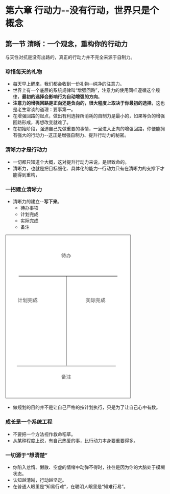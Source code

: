 # 第六章 行动力--没有行动，世界只是个概念

## 第一节 清晰：一个观念，重构你的行动力

与天性对抗是没有出路的，真正的行动力并不完全来源于自制力。

### 珍惜每天的礼物

* 每天早上醒来，我们都会收到一份礼物--纯净的注意力。
* 世界上有一个底层的系统规律叫“增强回路”，注意力的使用同样遵循这个规律，**最初的选择会影响行为自动增强的方向**。
* **注意力的增强回路是正向还是负向的，很大程度上取决于你最初的选择**，这也是老生常谈的道理：要事第一。
*  在增强回路的起点，做出有利选择所消耗的自制力是最小的，如果等负的增强回路形成，再想改变就难了。
*  在初始阶段，强迫自己先做重要的事情，一旦进入正向的增强回路，你便能拥有强大的行动力--这正是增强自制力、提升行动力的秘密。

### 清晰力才是行动力

* 一切都只知道个大概，这对提升行动力来说，是很致命的。
* 清晰力，也就是把目标细化、具体化的能力--行动力只有在清晰力的支撑下才能得到重构，

### 一招建立清晰力

* 清晰力的建立--**写下来**。
  * 待办事项
  * 计划完成
  * 实际完成
  * 备注

<img src="第六章.assets/image-20210426232932082.png" alt="image-20210426232932082" style="zoom:50%;" />

* 做规划的目的并不是让自己严格的按计划执行，只是为了让自己心中有数。

### 成长是一个系统工程

* 不要把一个方法视作救命稻草。
* 从某种程度上说，有自己热爱的事，比行动力本身要重要得多。

### 一切源于“想清楚”

* 你陷入怠惰、懒散、空虚的情绪中动弹不得时，往往是因为你的大脑处于模糊状态。
* 认知越清晰，行动越坚定。
* 在普通人眼里是“知易行难”，在聪明人眼里是“知难行易”。